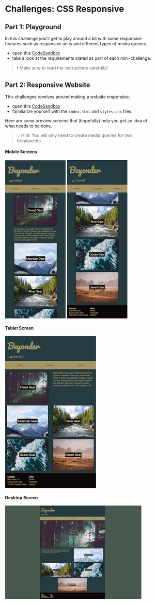 # Challenges: CSS Responsive

## Part 1: Playground

In this challenge you'll get to play around a bit with some responsive features such as responsive
units and different types of media queries.

- open this
  [CodeSandbox](https://codesandbox.io/s/github/neuefische/web-exercises/tree/main/sessions/css-responsive/playground)
- take a look at the requirements stated as part of each mini-challenge.

> ❗️ Make sure to read the instructions carefully!

## Part 2: Responsive Website

This challenges revolves around making a website responsive.

- open this
  [CodeSandbox](https://codesandbox.io/s/github/neuefische/web-exercises/tree/main/sessions/css-responsive/responsive-website)
- familiarize yourself with the `index.html` and `styles.css` files.

Here are some preview screens that (hopefully) help you get an idea of what needs to be done.

> 💡 Hint: You will only need to create media queries for two breakpoints.

#### Mobile Screens

![Mobile - 1](assets/mobile_1.png) ![Mobile - 2](assets/mobile_2.png)

#### Tablet Screen

![Tablet](assets/tablet.png)

#### Desktop Screen

![Desktop](assets/desktop.png)
